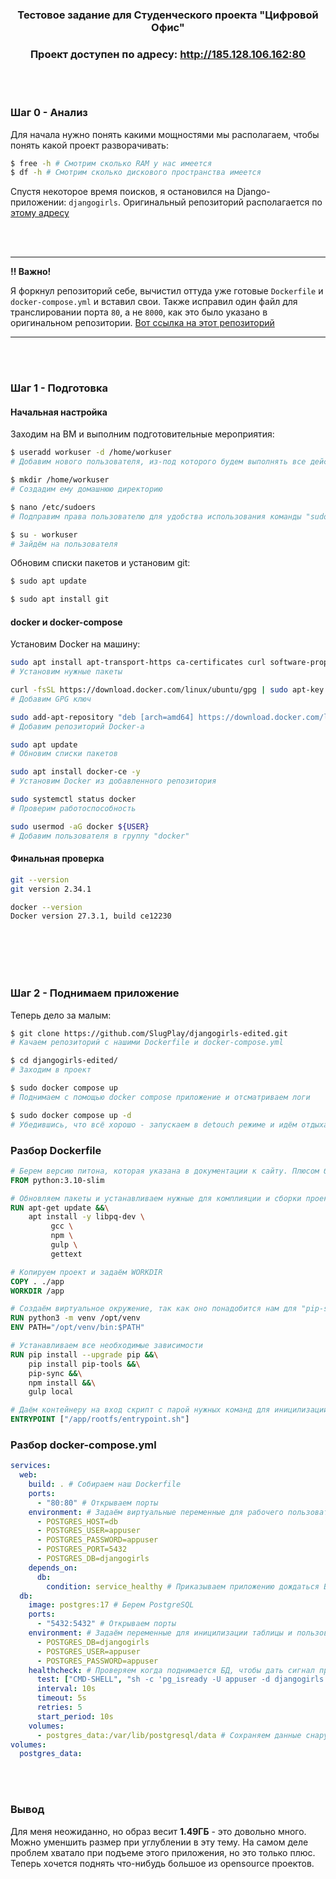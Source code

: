 <h3 align="center">Тестовое задание для Студенческого проекта "Цифровой Офис"</h3>
<h3 align="center">Проект доступен по адресу: <a href="http://185.128.106.162:80" target="_blank">http://185.128.106.162:80</a></h3>

<br></br>

### Шаг 0 - Анализ

Для начала нужно понять какими мощностями мы располагаем, чтобы понять какой проект разворачивать:
```bash
$ free -h # Смотрим сколько RAM у нас имеется
$ df -h # Смотрим сколько дискового пространства имеется
```
Спустя некоторое время поисков, я остановился на Django-приложении: `djangogirls`.
Оригинальный репозиторий располагается по [этому адресу](https://github.com/DjangoGirls/djangogirls/tree/main)

<br></br>

---
<p><strong>‼️ Важно!</strong></p>

Я форкнул репозиторий себе, вычистил оттуда уже готовые `Dockerfile` и `docker-compose.yml` и вставил свои. 
Также исправил один файл для транслировании порта `80`, а не `8000`, как это было указано в оригинальном репозитории.
[Вот ссылка на этот репозиторий ](https://github.com/SlugPlay/djangogirls-edited)

---
<br></br>


### Шаг 1 - Подготовка

#### Начальная настройка
Заходим на ВМ и выполним подготовительные мероприятия:
```bash
$ useradd workuser -d /home/workuser 
# Добавим нового пользователя, из-под которого будем выполнять все действия 

$ mkdir /home/workuser 
# Создадим ему домашнюю директорию

$ nano /etc/sudoers 
# Подправим права пользователю для удобства использования команды "sudo"

$ su - workuser
# Зайдём на пользователя
```

Обновим списки пакетов и установим git:
```bash
$ sudo apt update

$ sudo apt install git
```

#### docker и docker-compose

 Установим Docker на машину:
```bash
sudo apt install apt-transport-https ca-certificates curl software-properties-common -y
# Установим нужные пакеты

curl -fsSL https://download.docker.com/linux/ubuntu/gpg | sudo apt-key add -
# Добавим GPG ключ

sudo add-apt-repository "deb [arch=amd64] https://download.docker.com/linux/ubuntu $(lsb_release -cs) stable"
# Добавим репозиторий Docker-а

sudo apt update
# Обновим списки пакетов

sudo apt install docker-ce -y
# Установим Docker из добавленного репозитория

sudo systemctl status docker
# Проверим работоспособность

sudo usermod -aG docker ${USER}
# Добавим пользователя в группу "docker"

```

#### Финальная проверка 
```bash
git --version
git version 2.34.1

docker --version
Docker version 27.3.1, build ce12230
```

<br></br>
<br></br>

### Шаг 2 - Поднимаем приложение

Теперь дело за малым:
```bash
$ git clone https://github.com/SlugPlay/djangogirls-edited.git
# Качаем репозиторий с нашими Dockerfile и docker-compose.yml

$ cd djangogirls-edited/
# Заходим в проект

$ sudo docker compose up
# Поднимаем с помощью docker compose приложение и отсматриваем логи

$ sudo docker compose up -d
# Убедившись, что всё хорошо - запускаем в detouch режиме и идём отдыхать
```

### Разбор Dockerfile
```Dockerfile
# Берем версию питона, которая указана в документации к сайту. Плюсом берём версию поменьше, чтобы снизить вес образа
FROM python:3.10-slim

# Обновляем пакеты и устанавливаем нужные для комплияции и сборки проекта
RUN apt-get update &&\
    apt install -y libpq-dev \
         gcc \
         npm \
         gulp \
         gettext

# Копируем проект и задаём WORKDIR
COPY . ./app
WORKDIR /app

# Создаём виртуальное окружение, так как оно понадобится нам для "pip-sync"
RUN python3 -m venv /opt/venv 
ENV PATH="/opt/venv/bin:$PATH"

# Устанавливаем все необходимые зависимости
RUN pip install --upgrade pip &&\
    pip install pip-tools &&\
    pip-sync &&\
    npm install &&\
    gulp local

# Даём контейнеру на вход скрипт с парой нужных команд для иницилизации проекта
ENTRYPOINT ["/app/rootfs/entrypoint.sh"]
```


### Разбор docker-compose.yml
```yaml
services:
  web:
    build: . # Собираем наш Dockerfile
    ports:
      - "80:80" # Открываем порты 
    environment: # Задаём виртуальные переменные для рабочего пользователя
      - POSTGRES_HOST=db
      - POSTGRES_USER=appuser
      - POSTGRES_PASSWORD=appuser
      - POSTGRES_PORT=5432
      - POSTGRES_DB=djangogirls
    depends_on:
      db:
        condition: service_healthy # Приказываем приложению дождаться БД
  db:
    image: postgres:17 # Берем PostgreSQL
    ports:
      - "5432:5432" # Открываем порты
    environment: # Задаём переменные для иницилизации таблицы и пользователя
      - POSTGRES_DB=djangogirls
      - POSTGRES_USER=appuser
      - POSTGRES_PASSWORD=appuser
    healthcheck: # Проверяем когда поднимается БД, чтобы дать сигнал приложению
      test: ["CMD-SHELL", "sh -c 'pg_isready -U appuser -d djangogirls'"]
      interval: 10s
      timeout: 5s
      retries: 5
      start_period: 10s
    volumes:
      - postgres_data:/var/lib/postgresql/data # Сохраняем данные снаружи
volumes:
  postgres_data:
```

<br></br>

### Вывод
Для меня неожиданно, но образ весит **1.49ГБ** - это довольно много. Можно уменшить размер при углублении в эту тему.
На самом деле проблем хватало при подъеме этого приложения, но это только плюс. Теперь хочется поднять что-нибудь большое из opensource проектов.
